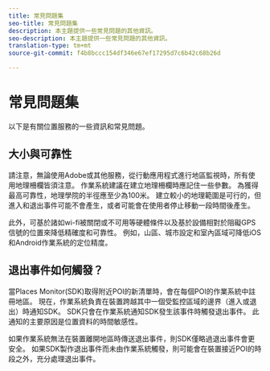 ```yaml
---
title: 常見問題集
seo-title: 常見問題集
description: 本主題提供一些常見問題的其他資訊。
seo-description: 本主題提供一些常見問題的其他資訊。
translation-type: tm+mt
source-git-commit: f4b8bccc154df346e67ef17295d7c6b42c68b26d

---
```



# 常見問題集

以下是有關位置服務的一些資訊和常見問題。

## 大小與可靠性

請注意，無論使用Adobe或其他服務，從行動應用程式進行地區監視時，所有使用地理柵欄皆須注意。 作業系統建議在建立地理柵欄時應記住一些參數。 為獲得最高可靠性，地理學院的半徑應至少為100米。 建立較小的地理範圍是可行的，但進入和退出事件可能不會產生，或者可能會在使用者停止移動一段時間後產生。

此外，可基於諸如wi-fi被關閉或不可用等硬體條件以及基於設備相對於阻礙GPS信號的位置來降低精確度和可靠性。 例如，山區、城市設定和室內區域可降低iOS和Android作業系統的定位精度。

## 退出事件如何觸發？

當Places Monitor(SDK)取得附近POI的新清單時，會在每個POI的作業系統中註冊地區。 現在，作業系統負責在裝置跨越其中一個受監控區域的邊界（進入或退出）時通知SDK。 SDK只會在作業系統通知SDK發生該事件時觸發退出事件。 此通知的主要原因是位置資料的時間敏感性。

如果作業系統無法在裝置離開地區時傳送退出事件，則SDK僅略過退出事件會更安全。 如果SDK製作退出事件而未由作業系統觸發，則可能會在裝置接近POI的時段之外，充分處理退出事件。
